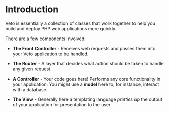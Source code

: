 # Introduction

Veto is essentially a collection of classes that work together to help you build and deploy PHP web applications
more quickly.

There are a few components involved:

* **The Front Controller** - Receives web requests and passes them into your Veto application to be handled.

* **The Router** - A layer that decides what action should be taken to handle any given request.

* **A Controller** - Your code goes here! Performs any core functionality in your application. You might use a **model** here to, for instance, interact with a database.

* **The View** - Generally here a templating language *pretties up* the output of your application for presentation to the user.